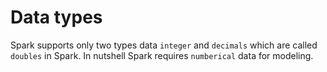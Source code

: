 # Data types

Spark supports only two types data `integer` and `decimals` which are called `doubles` in Spark. In nutshell Spark requires `numberical` data for modeling. 